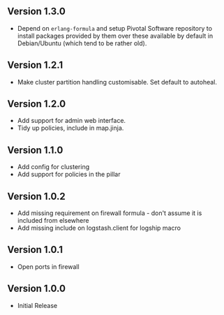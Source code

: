 ## Version 1.3.0
* Depend on `erlang-formula` and setup Pivotal Software repository to
  install packages provided by them over these available by default
  in Debian/Ubuntu (which tend to be rather old).

## Version 1.2.1
* Make cluster partition handling customisable. Set default to autoheal.

## Version 1.2.0
* Add support for admin web interface.
* Tidy up policies, include in map.jinja.

## Version 1.1.0

* Add config for clustering
* Add support for policies in the pillar

## Version 1.0.2

* Add missing requirement on firewall formula - don't assume it is included from elsewhere
* Add missing include on logstash.client for logship macro

## Version 1.0.1

* Open ports in firewall

## Version 1.0.0

* Initial Release
